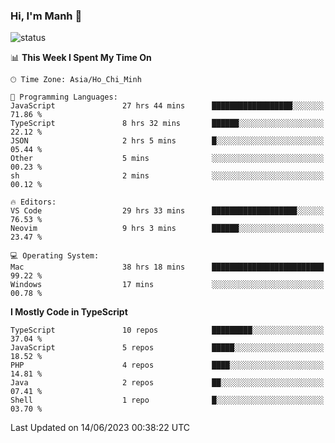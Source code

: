 ### Hi, I'm Manh 👋

![status](https://badge.stateful.com/manhhn01/status.svg)

<!--START_SECTION:waka-->
📊 **This Week I Spent My Time On** 

```text
🕑︎ Time Zone: Asia/Ho_Chi_Minh

💬 Programming Languages: 
JavaScript               27 hrs 44 mins      ██████████████████░░░░░░░   71.86 % 
TypeScript               8 hrs 32 mins       ██████░░░░░░░░░░░░░░░░░░░   22.12 % 
JSON                     2 hrs 5 mins        █░░░░░░░░░░░░░░░░░░░░░░░░   05.44 % 
Other                    5 mins              ░░░░░░░░░░░░░░░░░░░░░░░░░   00.23 % 
sh                       2 mins              ░░░░░░░░░░░░░░░░░░░░░░░░░   00.12 % 

🔥 Editors: 
VS Code                  29 hrs 33 mins      ███████████████████░░░░░░   76.53 % 
Neovim                   9 hrs 3 mins        ██████░░░░░░░░░░░░░░░░░░░   23.47 % 

💻 Operating System: 
Mac                      38 hrs 18 mins      █████████████████████████   99.22 % 
Windows                  17 mins             ░░░░░░░░░░░░░░░░░░░░░░░░░   00.78 % 
```

**I Mostly Code in TypeScript** 

```text
TypeScript               10 repos            █████████░░░░░░░░░░░░░░░░   37.04 % 
JavaScript               5 repos             █████░░░░░░░░░░░░░░░░░░░░   18.52 % 
PHP                      4 repos             ████░░░░░░░░░░░░░░░░░░░░░   14.81 % 
Java                     2 repos             ██░░░░░░░░░░░░░░░░░░░░░░░   07.41 % 
Shell                    1 repo              █░░░░░░░░░░░░░░░░░░░░░░░░   03.70 % 
```




 Last Updated on 14/06/2023 00:38:22 UTC
<!--END_SECTION:waka-->
